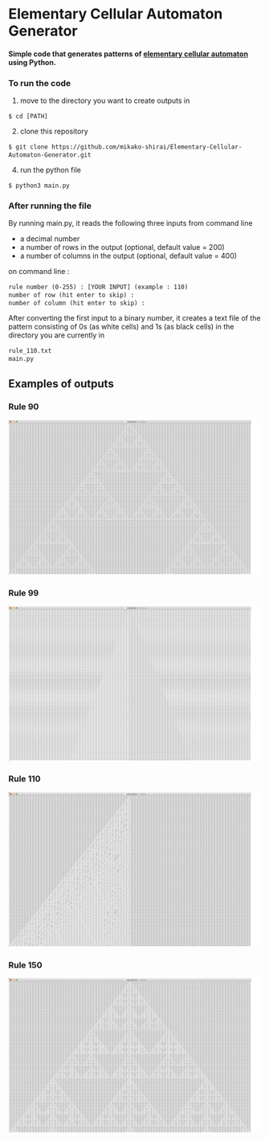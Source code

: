# Elementary Cellular Automaton Generator
#### Simple code that generates patterns of [elementary cellular automaton](https://en.wikipedia.org/wiki/Elementary_cellular_automaton) using Python.  
  
###  To run the code  
1. move to the directory you want to create outputs in  
```
$ cd [PATH]
```  
2. clone this repository  
```
$ git clone https://github.com/mikako-shirai/Elementary-Cellular-Automaton-Generator.git
```  
4. run the python file  
```
$ python3 main.py
```  
  
### After running the file
By running main.py, it reads the following three inputs from command line
- a decimal number
- a number of rows in the output (optional, default value = 200)
- a number of columns in the output (optional, default value = 400)  

on command line :  
```
rule number (0-255) : [YOUR INPUT] (example : 110)
number of row (hit enter to skip) : 
number of column (hit enter to skip) : 
```  
  
After converting the first input to a binary number, it creates a text file of the pattern consisting of 0s (as white cells) and 1s (as black cells) in the directory you are currently in
```
rule_110.txt
main.py
```  
  
## Examples of outputs
### Rule 90  
![Rule 90](https://github.com/mikako-shirai/Elementary-Cellular-Automaton-Generator/blob/main/images/rule_90.png)  

### Rule 99  
![Rule 99](https://github.com/mikako-shirai/Elementary-Cellular-Automaton-Generator/blob/main/images/rule_99.png)  

### Rule 110  
![Rule 110](https://github.com/mikako-shirai/Elementary-Cellular-Automaton-Generator/blob/main/images/rule_110.png)  

### Rule 150  
![Rule 150](https://github.com/mikako-shirai/Elementary-Cellular-Automaton-Generator/blob/main/images/rule_150.png)  
